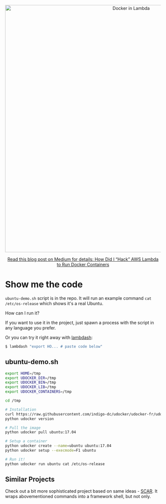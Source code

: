 <p align="center">
  <a href="https://shelf.io/">
    <img alt="Docker in Lambda" src="https://cdn-images-1.medium.com/max/2000/1*BgGp8L5W7SWeoT_tAo9zxA.png" width="800">
  </a>
</p>

<p align="center">
  <a href="https://medium.com/@vladholubiev/how-did-i-hack-aws-lambda-to-run-docker-containers-7184dc47c09b">
    Read this blog post on Medium for details: How Did I “Hack” AWS Lambda to Run Docker Containers
  </a>
</p>


# Show me the code

`ubuntu-demo.sh` script is in the repo. It will run an example command `cat /etc/os-release` which shows it's a real Ubuntu.

How can I run it?

If you want to use it in the project, just spawn a process with the script in any language you prefer.

Or you can try it right away with [lambdash](https://github.com/alestic/lambdash):

```sh
$ lambdash "export HO... # paste code below"
```

## ubuntu-demo.sh

```sh
export HOME=/tmp
export UDOCKER_DIR=/tmp
export UDOCKER_BIN=/tmp
export UDOCKER_LIB=/tmp
export UDOCKER_CONTAINERS=/tmp

cd /tmp

# Installation
curl https://raw.githubusercontent.com/indigo-dc/udocker/udocker-fr/udocker.py > udocker
python udocker version

# Pull the image
python udocker pull ubuntu:17.04

# Setup a container
python udocker create --name=ubuntu ubuntu:17.04
python udocker setup --execmode=F1 ubuntu

# Run it!
python udocker run ubuntu cat /etc/os-release
```

## Similar Projects

Check out a bit more sophisticated project based on same ideas - [SCAR](https://github.com/grycap/scar). It wraps abovementioned commands into a framework shell, but not only.
